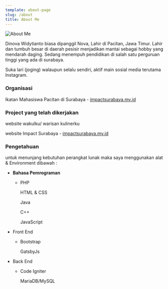 ```yaml
---
template: about-page
slug: /about
title: About Me
---
```

![About Me](/assets/wakul-2.png "About Me")

Dinova Widytianto biasa dipanggil Nova, Lahir di Pacitan, Jawa Timur. Lahir dan tumbuh besar di daerah pesisir menjadikan mantai sebagai hobby yang mendarah daging. Sedang menempuh pendidikan di salah satu perguruan tinggi yang ada di surabaya.

Suka lari (joging) walaupun selalu sendiri, aktif main sosial media terutama Instagram.

### **Organisasi** 

Ikatan Mahasiswa Pacitan di Surabaya - [impactsurabaya.my.id](impactsurabaya.my.id)

### **Project yang telah dikerjakan**

website wakulku/ warisan kulinerku 

website Impact Surabaya - [impactsurabaya.my.id](impactsurabaya.my.id)

### **Pengetahuan**

untuk menunjang kebutuhan perangkat lunak maka saya menggunakan alat & Environment dibawah :



* **Bahasa Pemrograman**

  * PHP

    HTML & CSS

    Java

    C++

    JavaScript
* Front End

  * Bootstrap

    GatsbyJs
* Back End

  * Code Igniter

    MariaDB/MySQL